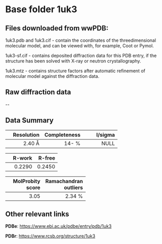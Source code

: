# Base folder 1uk3

## Files downloaded from wwPDB:

1uk3.pdb and 1uk3.cif - contain the coordinates of the threedimensional molecular model, and can be viewed with, for example, Coot or Pymol.

1uk3-sf.cif - contains deposited diffraction data for this PDB entry, if the structure has been solved with X-ray or neutron crystallography.

1uk3.mtz - contains structure factors after automatic refinement of molecular model against the diffraction data.

## Raw diffraction data

--<br> 

## Data Summary
|   | Resolution | Completeness| I/sigma |
|---|-------------:|----------------:|--------------:|
|   |2.40 Å|  14- %|<img width=50/>NULL |

|   | **R-work**| **R-free**   
|---|-------------:|----------------:|           
||0.2290|0.2450|

|   |**MolProbity<br>score**| **Ramachandran<br>outliers** 
|---|-------------:|----------------:|
||3.05|2.34 %|

## Other relevant links 
**PDBe**:  https://www.ebi.ac.uk/pdbe/entry/pdb/1uk3
 
**PDBr**: https://www.rcsb.org/structure/1uk3 

